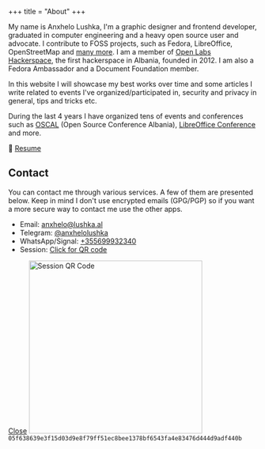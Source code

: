 +++
title = "About"
+++

My name is Anxhelo Lushka, I'm a graphic designer and frontend developer, graduated in computer engineering and a heavy open source user and advocate. I contribute to FOSS projects, such as Fedora, LibreOffice, OpenStreetMap and [many more](https://github.com/AnXh3L0). I am a member of [Open Labs Hackerspace](https://openlabs.cc/en), the first hackerspace in Albania, founded in 2012. I am also a Fedora Ambassador and a Document Foundation member.

In this website I will showcase my best works over time and some articles I write related to events I've organized/participated in, security and privacy in general, tips and tricks etc.

During the last 4 years I have organized tens of events and conferences such as [OSCAL](https://osc.al) (Open Source Conference Albania), [LibreOffice Conference](https://libocon.org) and more.

:scroll: [Resume](/resume)

## Contact

You can contact me through various services. A few of them are presented below. Keep in mind I don't use encrypted emails (GPG/PGP) so if you want a more secure way to contact me use the other apps.

- Email: [anxhelo@lushka.al](mailto:anxhelo@lushka.al)
- Telegram: [@anxhelolushka](https://t.me/anxhelolushka)
- WhatsApp/Signal: [+355699932340](tel:+355699932340)
- Session: [Click for QR code](#qr)

<div id="qr" class="modal-window">
  <div>
    <a href="#contact" title="Close" class="modal-close">Close</a>
    <img class="center" src="/img/session.jpg" alt="Session QR Code" width="350px" />
    <code>05f638639e3f15d03d9e8f79ff51ec8bee1378bf6543fa4e83476d444d9adf440b</code>
  </div>
</div>
